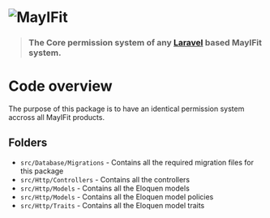 # ![MayIFit](https://mayifit.net/uploads/1/3/1/4/131406101/published/mif-1.png)

> ### The Core permission system of any [Laravel](https://laravel.com) based MayIFit system.


# Code overview
The purpose of this package is to have an identical permission system accross all MayIFit products.

## Folders

- `src/Database/Migrations` - Contains all the required migration files for this package
- `src/Http/Controllers` - Contains all the controllers
- `src/Http/Models` - Contains all the Eloquen models
- `src/Http/Models` - Contains all the Eloquen model policies
- `src/Http/Traits` - Contains all the Eloquen model traits
